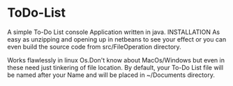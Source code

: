 # ToDo-List
A simple To-Do List console Application written in java.
INSTALLATION
As easy as unzipping and opening up in netbeans to see your effect or you can even build the source code from src/FileOperation directory.

Works flawlessly in linux Os.Don't know about MacOs/Windows but even in these need just tinkering of file location.
By default, your To-Do List file will be named after your Name and will be placed in ~/Documents directory.
